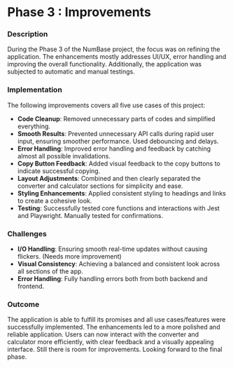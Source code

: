 # Phase 3 : Improvements

### Description

During the Phase 3 of the NumBase project, the focus was on refining the application. The enhancements mostly addresses UI/UX, error handling and improving the overall functionality. Additionally, the application was subjected to automatic and manual testings.

### Implementation

The following improvements covers all five use cases of this project:

- **Code Cleanup**: Removed unnecessary parts of codes and simplified everything.
- **Smooth Results**: Prevented unnecessary API calls during rapid user input, ensuring smoother performance. Used debouncing and delays.
- **Error Handling**: Improved error handling and feedback by catching almost all possible invalidations.
- **Copy Button Feedback**: Added visual feedback to the copy buttons to indicate successful copying.
- **Layout Adjustments**: Combined and then clearly separated the converter and calculator sections for simplicity and ease.
- **Styling Enhancements**: Applied consistent styling to headings and links to create a cohesive look.
- **Testing**: Successfully tested core functions and interactions with Jest and Playwright. Manually tested for confirmations.

  
### Challenges

- **I/O Handling**: Ensuring smooth real-time updates without causing flickers. (Needs more improvement)
- **Visual Consistency**: Achieving a balanced and consistent look across all sections of the app.
- **Error Handling**: Fully handling errors both from both backend and frontend.


### Outcome

The application is able to fulfill its promises and all use cases/features were successfully implemented. The enhancements led to a more polished and reliable application. Users can now interact with the converter and calculator more efficiently, with clear feedback and a visually appealing interface. Still there is room for improvements. Looking forward to the final phase.


